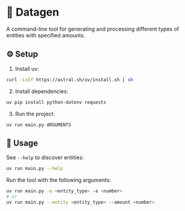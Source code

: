 # 🚀 Datagen

A command-line tool for generating and processing different types of entities with specified amounts.

## ⚙️ Setup

1. Install uv:
```bash
curl -LsSf https://astral.sh/uv/install.sh | sh
```

2. Install dependencies:
```bash
uv pip install python-dotenv requests
```

3. Run the project:
```
uv run main.py ARGUMENTS
```

## 🎯 Usage

See `--help` to discover entities:

```bash
uv run main.py --help
```

Run the tool with the following arguments:

```bash
uv run main.py -e <entity_type> -a <number>
# or
uv run main.py --entity <entity_type> --amount <number>
```
